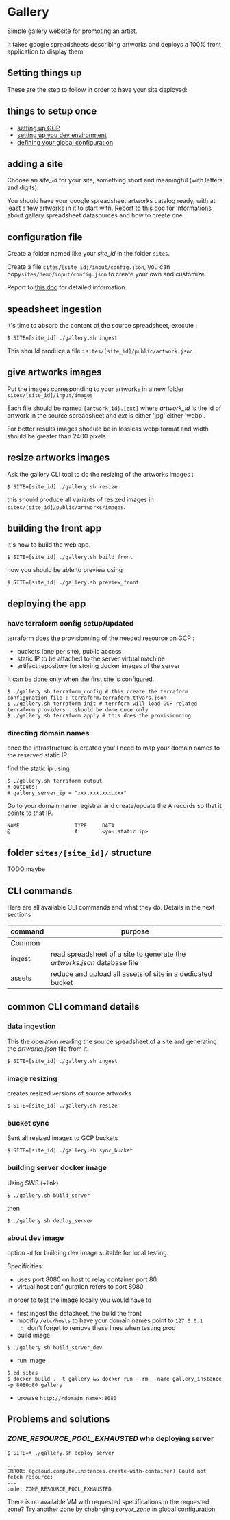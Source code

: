 # Gallery

Simple gallery website for promoting an artist.

It takes google spreadsheets describing artworks and deploys a 100% front application to display them.

<!-- Tech Stack :

- CLI : python 3
- catalog datasource : google sheets
- Infra : google cloud platform
- Front : bun, vite, solidjs -->

## Setting things up

These are the step to follow in order to have your site deployed:

## things to setup once

- [setting up GCP](doc/setup/GCP.md)
- [setting up you dev environment](doc/setup/dev.md)
- [defining your global configuration](doc/configuration/global.md)

## adding a site

Choose an _site_id_ for your site, something short and meaningful (with letters and digits).

You should have your google spreadsheet artworks catalog ready, with at least a few artworks in it to start with.
Report to [this doc](doc/spreadsheet.md) for informations about gallery spreadsheet datasources and how to create one.

## configuration file

Create a folder named like your _site_id_ in the folder `sites`.

Create a file `sites/[site_id]/input/config.json`, you can copy`sites/demo/input/config.json` to create your own and customize.

Report to [this doc](doc/configuration/per-side.md) for detailed information.

## speadsheet ingestion

it's time to absorb the content of the source spreadsheet, execute :

```shell
$ SITE=[site_id] ./gallery.sh ingest
```

This should produce a file : `sites/[site_id]/public/artwork.json`

## give artworks images

Put the images corresponding to your artworks in a new folder `sites/[site_id]/input/images`

Each file should be named `[artwork_id].[ext]` where _artwork_id_ is the id of artwork in the source spreadsheet and _ext_ is either 'jpg' either 'webp'.

For better results images shoéuld be in lossless webp format and width should be greater than 2400 pixels.

## resize artworks images

Ask the gallery CLI tool to do the resizing of the artworks images :

```shell
$ SITE=[site_id] ./gallery.sh resize
```

this should produce all variants of resized images in `sites/[site_id]/public/artworks/images`.

## building the front app

It's now to build the web app.

```shell
$ SITE=[site_id] ./gallery.sh build_front
```

now you should be able to preview using

```shell
$ SITE=[site_id] ./gallery.sh preview_front
```

## deploying the app

### have terraform config setup/updated

terraform does the provisionning of the needed resource on GCP :

- buckets (one per site), public access
- static IP to be attached to the server virtual machine
- artifact repository for storing docker images of the server

It can be done only when the first site is configured.

```shell
$ ./gallery.sh terraform_config # this create the terraform configuration file : terraform/terraform.tfvars.json
$ ./gallery.sh terraform init # terrform will load GCP related terraform providers : should be done once only
$ ./gallery.sh terraform apply # this does the provisionning
```

### directing domain names

once the infrastructure is created you'll need to map your domain names to the reserved static IP.

find the static ip using

```shell
$ ./gallery.sh terraform output
# outputs:
# gallery_server_ip = "xxx.xxx.xxx.xxx"
```

Go to your domain name registrar and create/update the A records so that it points to that IP.

```
NAME                  TYPE     DATA
@                     A        <you static ip>
```

## folder `sites/[site_id]/` structure

TODO maybe

## CLI commands

Here are all available CLI commands and what they do. Details in the next sections

<!-- TODO explains here all gallery.sh targets -->

| command | purpose                                                                  |
| ------- | ------------------------------------------------------------------------ |
| Common  |
| ingest  | read spreadsheet of a site to generate the _artworks.json_ database file |
| assets  | reduce and upload all assets of site in a dedicated bucket               |

## common CLI command details

### data ingestion

This the operation reading the source speadsheet of a site and generating the _artworks.json_ file from it.

```shell
$ SITE=[site_id] ./gallery.sh ingest
```

### image resizing

creates resized versions of source artworks

```shell
$ SITE=[site_id] ./gallery.sh resize
```

### bucket sync

Sent all resized images to GCP buckets

```shell
$ SITE=[site_id] ./gallery.sh sync_bucket
```

### building server docker image

Using SWS (+link)

```shell
$ ./gallery.sh build_server
```

then

```shell
$ ./gallery.sh deploy_server
```

### about dev image

option `-d` for building dev image suitable for local testing.

Specificities:

- uses port 8080 on host to relay container port 80
- virtual host configuration refers to port 8080

In order to test the image locally you would have to

- first ingest the datasheet, the build the front
- modifiy `/etc/hosts` to have your domain names point to `127.0.0.1`
  - don't forget to remove these lines when testing prod
- build image

```shell
$ ./gallery.sh build_server_dev
```

- run image

```shell
$ cd sites
$ docker build . -t gallery && docker run --rm --name gallery_instance -p 8080:80 gallery
```

- browse `http://<domain_name>:8080`

## Problems and solutions

### _ZONE_RESOURCE_POOL_EXHAUSTED_ whe deploying server

```shell
$ SITE=X ./gallery.sh deploy_server

...
ERROR: (gcloud.compute.instances.create-with-container) Could not fetch resource:
---
code: ZONE_RESOURCE_POOL_EXHAUSTED

```

There is no available VM with requested specifications in the requested zone?
Try another zone by chabnging _server_zone_ in [global configuration](doc/configuration/global.md)
